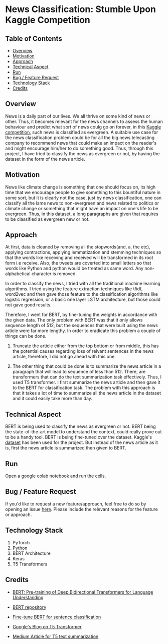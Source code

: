 # News Classification: Stumble Upon Kaggle Competition

## Table of Contents
  * [Overview](#overview)
  * [Motivation](#motivation)
  * [Approach](#approach)
  * [Technical Aspect](#technical-aspect)
  * [Run](#run)
  * [Bug / Feature Request](#bug---feature-request)
  * [Technology Stack](#technology-stack)
  * [Credits](#credits)


## Overview
News is a daily part of our lives. We all thrive on some kind of news or other. Thus, it becomes relevant for the news channels to assess the human behaviour and predict what sort of news coulg go on forever, in this [Kaggle competition](https://www.kaggle.com/c/stumbleupon), such news is classified as evergreen. A suitable use case for the news classification problem could be for all the big news telecasting company to recommend news that could make an impact on the reader's and might encourage him/her to do something good. Thus, through this project, I have tried to classify the news as evergreen or not, by having the dataset in the form of the news article.

## Motivation
News like climate change is something that one should focus on, its high time that we encourage people to give something to this bountiful nature in some sort, but it is clearly not the case, just by news classification, one can classify all the lame news to non-evergreen and news related to politics or climate change or something that might have an impact on one's life to be evergreen. Thus, in this dataset, a long paragraphs are given that requires to be classified as evergreen new or not.

## Approach
At first, data is cleaned by removing all the stopwords(and, a, the etc), applying contractions, applying lemmatization and stemming techniques so that the words like receiving and received will be transformed in its root form i.e receive. Also, the tweets are coverted into small letters so that words like Python and python would be treated as same word. Any non-alphabetical character is removed.

In order to classify the news, I tried with all the traditional machine learning algorithms. I tried using the feature extraction techniques like tfidf, word2vec and then gave those feature to the classification algorithms like logistic regression, or a basic one layer LSTM architecture, but those could not gave good results.

Therefore, I went for BERT, by fine-tuning the weights in accordance with the given data. The only problem with BERT was that it only allows sequence length of 512, but the sequences that were built using the news article were far more lengthy. In order to eradicate this problem a couple of things can be done.

1. Truncate the article either from the top bottom or from middle, this has the potential causes regarding loss of relvant sentences in the news article, therefore, I did not go ahead with this one.

2. The other thing that could be done is to summarize the news article in a paragraph that will lead to sequence of less than 512. There, are transformers that can do the text summarization task effectively. Thus, I used T5 transformer. I first summarize the news article and then gave it to the BERT for classification task. The problem with this approach is that it takes a lot of time to summarize all the news article in the dataset and it could easily take more than day.

## Technical Aspect
BERT is being used to classify the news as evergreen or not. BERT being the state-of-the-art model to understand the context, could really prove out to be a handy tool. BERT is being fine-tuned over the dataset. Kaggle's [dataset](https://www.kaggle.com/c/stumbleupon/data) has been used for the project. But instead of the news article as it is, first the news article is summarized then given to BERT.

## Run
Open a google colab notebook and run the cells.


## Bug / Feature Request
If you'd like to request a new feature/approach, feel free to do so by opening an issue [here](https://github.com/Shubhamm097/StumbleUpon-Kaggle-Competition/issues/new). Please include the relevant reasons for the feature or approach.

## Technology Stack
1. PyTorch
2. Python
3. BERT Architecture
4. Keras
5. T5 Transformers


## Credits
- [BERT: Pre-training of Deep Bidirectional Transformers for Language Understanding](https://arxiv.org/abs/1810.04805)

- [BERT repository](https://github.com/huggingface/transformers)

- [Fine-tune BERT for sentence classification](https://colab.research.google.com/github/DerwenAI/spaCy_tuTorial/blob/master/BERT_Fine_Tuning.ipynb)

- [Google's Blog on T5 Transformer](https://ai.googleblog.com/2020/02/exploring-transfer-learning-with-t5.html)

- [Medium Article for T5 text summarization](https://towardsdatascience.com/simple-abstractive-text-summarization-with-pretrained-t5-text-to-text-transfer-transformer-10f6d602c426#:~:text=T5%20is%20a%20new%20transformer,and%20modified%20text%20as%20output.&text=It%20achieves%20state%2Dof%2Dthe,on%20a%20large%20text%20corpus.)
